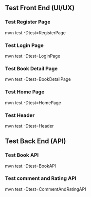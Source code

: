 

## Test Front End (UI/UX)

### Test Register Page
mvn test -Dtest=RegisterPage

### Test Login Page
mvn test -Dtest=LoginPage

### Test Book Detail Page
mvn test -Dtest=BookDetailPage

### Test Home Page
mvn test -Dtest=HomePage

### Test Header
mvn test -Dtest=Header


## Test Back End (API)
### Test Book API
mvn test -Dtest=BookAPI

### Test comment and Rating API
mvn test -Dtest=CommentAndRatingAPI


